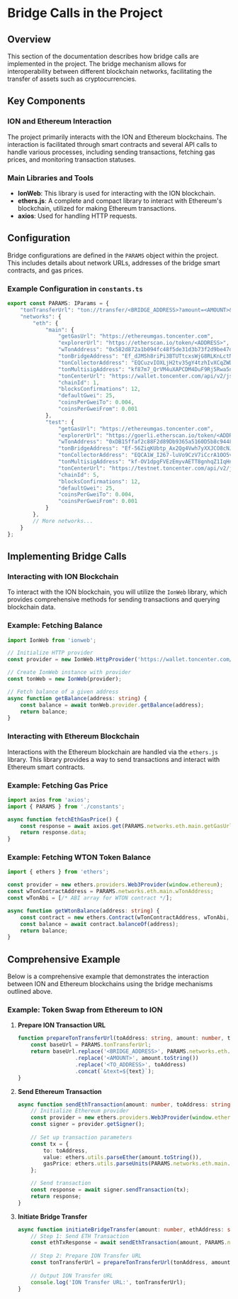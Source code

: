 # Bridge Calls in the Project

## Overview

This section of the documentation describes how bridge calls are implemented in the project. The bridge mechanism allows for interoperability between different blockchain networks, facilitating the transfer of assets such as cryptocurrencies.

## Key Components

### ION and Ethereum Interaction

The project primarily interacts with the ION and Ethereum blockchains. The interaction is facilitated through smart contracts and several API calls to handle various processes, including sending transactions, fetching gas prices, and monitoring transaction statuses.

### Main Libraries and Tools

- **IonWeb**: This library is used for interacting with the ION blockchain.
- **ethers.js**: A complete and compact library to interact with Ethereum's blockchain, utilized for making Ethereum transactions.
- **axios**: Used for handling HTTP requests.

## Configuration

Bridge configurations are defined in the `PARAMS` object within the project. This includes details about network URLs, addresses of the bridge smart contracts, and gas prices.

### Example Configuration in `constants.ts`

```typescript
export const PARAMS: IParams = {
    "tonTransferUrl": "ton://transfer/<BRIDGE_ADDRESS>?amount=<AMOUNT>&text=swapTo%23<TO_ADDRESS>",
    "networks": {
        "eth": {
            "main": {
                "getGasUrl": "https://ethereumgas.toncenter.com",
                "explorerUrl": "https://etherscan.io/token/<ADDRESS>",
                "wTonAddress": "0x582d872a1b094fc48f5de31d3b73f2d9be47def1",
                "tonBridgeAddress": "Ef_dJMSh8riPi3BTUTtcxsWjG8RLKnLctNjAM4rw8NN-xWdr",
                "tonCollectorAddress": "EQCuzvIOXLjH2tv35gY4tzhIvXCqZWDuK9kUhFGXKLImgxT5",
                "tonMultisigAddress": "kf87m7_QrVM4uXAPCDM4DuF9Rj5Rwa5nHubwiQG96JmyAo-S",
                "tonCenterUrl": "https://wallet.toncenter.com/api/v2/jsonRPC",
                "chainId": 1,
                "blocksConfirmations": 12,
                "defaultGwei": 25,
                "coinsPerGweiTo": 0.004,
                "coinsPerGweiFrom": 0.001
            },
            "test": {
                "getGasUrl": "https://ethereumgas.toncenter.com",
                "explorerUrl": "https://goerli.etherscan.io/token/<ADDRESS>",
                "wTonAddress": "0xDB15ffaf2c88F2d89Db9365a5160D5b8c9448Ea6",
                "tonBridgeAddress": "Ef-56ZiqKUbtp_Ax2Qg4Vwh7yXXJCO8cNJAb229J6XXe4-aC",
                "tonCollectorAddress": "EQCA1W_I267-luVo9CzV7iCcrA1OO5vVeXD0QHACvBn1jIVU",
                "tonMultisigAddress": "kf-OV1dpgFVEzEmyvAETT8gnhqZ1IqHn8RzT6dmEmvnze-9n",
                "tonCenterUrl": "https://testnet.toncenter.com/api/v2/jsonRPC",
                "chainId": 5,
                "blocksConfirmations": 12,
                "defaultGwei": 25,
                "coinsPerGweiTo": 0.004,
                "coinsPerGweiFrom": 0.001
            }
        },
        // More networks...
    }
};
```

## Implementing Bridge Calls

### Interacting with ION Blockchain

To interact with the ION blockchain, you will utilize the `IonWeb` library, which provides comprehensive methods for sending transactions and querying blockchain data.

### Example: Fetching Balance

```typescript
import IonWeb from 'ionweb';

// Initialize HTTP provider
const provider = new IonWeb.HttpProvider('https://wallet.toncenter.com/api/v2/jsonRPC');

// Create IonWeb instance with provider
const tonWeb = new IonWeb(provider);

// Fetch balance of a given address
async function getBalance(address: string) {
    const balance = await tonWeb.provider.getBalance(address);
    return balance;
}
```

### Interacting with Ethereum Blockchain

Interactions with the Ethereum blockchain are handled via the `ethers.js` library. This library provides a way to send transactions and interact with Ethereum smart contracts.

### Example: Fetching Gas Price

```typescript
import axios from 'axios';
import { PARAMS } from './constants';

async function fetchEthGasPrice() {
    const response = await axios.get(PARAMS.networks.eth.main.getGasUrl);
    return response.data;
}
```

### Example: Fetching WTON Token Balance

```typescript
import { ethers } from 'ethers';

const provider = new ethers.providers.Web3Provider(window.ethereum);
const wTonContractAddress = PARAMS.networks.eth.main.wTonAddress;
const wTonAbi = [/* ABI array for WTON contract */];

async function getWtonBalance(address: string) {
    const contract = new ethers.Contract(wTonContractAddress, wTonAbi, provider);
    const balance = await contract.balanceOf(address);
    return balance;
}
```

## Comprehensive Example

Below is a comprehensive example that demonstrates the interaction between ION and Ethereum blockchains using the bridge mechanisms outlined above.

### Example: Token Swap from Ethereum to ION

1. **Prepare ION Transaction URL**

    ```typescript
    function prepareTonTransferUrl(toAddress: string, amount: number, text: string): string {
        const baseUrl = PARAMS.tonTransferUrl;
        return baseUrl.replace('<BRIDGE_ADDRESS>', PARAMS.networks.eth.main.tonBridgeAddress)
                      .replace('<AMOUNT>', amount.toString())
                      .replace('<TO_ADDRESS>', toAddress)
                      .concat(`&text=${text}`);
    }
    ```

2. **Send Ethereum Transaction**

    ```typescript
    async function sendEthTransaction(amount: number, toAddress: string) {
        // Initialize Ethereum provider
        const provider = new ethers.providers.Web3Provider(window.ethereum);
        const signer = provider.getSigner();
        
        // Set up transaction parameters
        const tx = {
            to: toAddress,
            value: ethers.utils.parseEther(amount.toString()),
            gasPrice: ethers.utils.parseUnits(PARAMS.networks.eth.main.defaultGwei.toString(), 'gwei')
        };

        // Send transaction
        const response = await signer.sendTransaction(tx);
        return response;
    }
    ```

3. **Initiate Bridge Transfer**

    ```typescript
    async function initiateBridgeTransfer(amount: number, ethAddress: string, tonAddress: string) {
        // Step 1: Send ETH Transaction
        const ethTxResponse = await sendEthTransaction(amount, PARAMS.networks.eth.main.tonCollectorAddress);
        
        // Step 2: Prepare ION Transfer URL
        const tonTransferUrl = prepareTonTransferUrl(tonAddress, amount, `swapTo#${ethAddress}`);
        
        // Output ION Transfer URL
        console.log('ION Transfer URL:', tonTransferUrl);
    }
    ```

